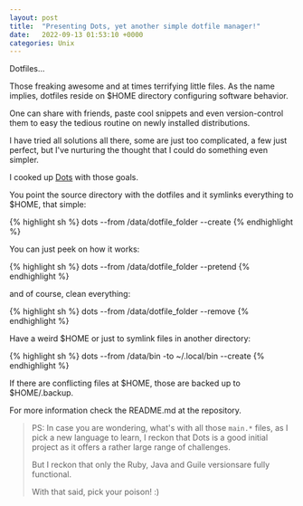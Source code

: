 ```yaml
---
layout: post
title:  "Presenting Dots, yet another simple dotfile manager!"
date:   2022-09-13 01:53:10 +0000
categories: Unix
---
```


Dotfiles...

Those freaking awesome and at times terrifying little files. As the name
implies, dotfiles reside on $HOME directory configuring software behavior.

One can share with friends, paste cool snippets and even version-control them to
easy the tedious routine on newly installed distributions.

I have tried all solutions all there, some are just too complicated, a few just
perfect, but I've nurturing the thought that I could do something even simpler.

I cooked up [Dots](https://github.com/easbarba/dot) with those goals.

You point the source directory with the dotfiles and it symlinks everything
to $HOME, that simple:

{% highlight sh %}
dots --from /data/dotfile_folder --create
{% endhighlight %}

You can just peek on how it works: 

{% highlight sh %}
dots --from /data/dotfile_folder --pretend
{% endhighlight %}

and of course, clean everything:

{% highlight sh %}
dots --from /data/dotfile_folder --remove
{% endhighlight %}

Have a weird $HOME or just to symlink files in another directory:

{% highlight sh %}
dots --from /data/bin -to ~/.local/bin --create
{% endhighlight %}

If there are conflicting files at $HOME, those are backed up to $HOME/.backup.

For more information check the README.md at the repository.

> PS: In case you are wondering, what's with all those `main.*` files, as I pick
> a new language to learn, I reckon that Dots is a good initial project as it
> offers a rather large range of challenges. 
>
> But I reckon that only the Ruby, Java and Guile versionsare fully functional. 
>
> With that said, pick your poison! :)
